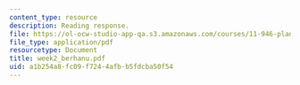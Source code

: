 ```yaml
---
content_type: resource
description: Reading response.
file: https://ol-ocw-studio-app-qa.s3.amazonaws.com/courses/11-946-planning-in-transition-economies-for-growth-and-equity-spring-2004/a1b254a8fc09f7244afbb5fdcba50f54_week2_berhanu.pdf
file_type: application/pdf
resourcetype: Document
title: week2_berhanu.pdf
uid: a1b254a8-fc09-f724-4afb-b5fdcba50f54
---
```

